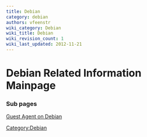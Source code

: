 ```yaml
---
title: Debian
category: debian
authors: vfeenstr
wiki_category: Debian
wiki_title: Debian
wiki_revision_count: 1
wiki_last_updated: 2012-11-21
---
```


# Debian Related Information Mainpage

### Sub pages

[Guest Agent on Debian](Debian/GuestAgent)

<Category:Debian>
